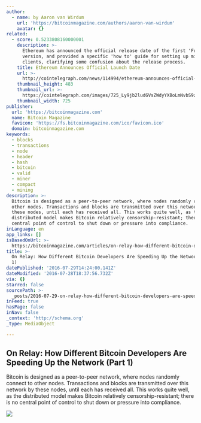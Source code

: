 ```yaml
---
author:
  - name: by Aaron van Wirdum
    url: 'https://bitcoinmagazine.com/authors/aaron-van-wirdum'
    avatar: {}
related:
  - score: 0.5233808160000001
    description: >-
      Ethereum has announced the official release date of the first 'Frontier'
      version, and provided a specific 'how to' guide for setting up mining
      clients, clarifying some confusion about the release process.
    title: Ethereum Announces Official Launch Date
    url: >-
      http://cointelegraph.com/news/114994/ethereum-announces-official-launch-date
    thumbnail_height: 483
    thumbnail_url: >-
      https://cointelegraph.com/images/725_Ly9jb2ludGVsZWdyYXBoLmNvbS9zdG9yYWdlL3VwbG9hZHMvdmlldy9kNjhmYzQ3YzZlYjEyYTEzOThkZTRiYmRhZjI3Zjc1Yy5wbmc=.jpg
    thumbnail_width: 725
publisher:
  url: 'https://bitcoinmagazine.com'
  name: Bitcoin Magazine
  favicon: 'https://fs.bitcoinmagazine.com/ico/favicon.ico'
  domain: bitcoinmagazine.com
keywords:
  - blocks
  - transactions
  - node
  - header
  - hash
  - bitcoin
  - valid
  - miner
  - compact
  - mining
description: >-
  Bitcoin is designed as a peer-to-peer network, where nodes randomly connect to
  other nodes. Transactions and blocks are transmitted over this network by
  these nodes, until each has received all. This works quite well, as the
  distributed model makes Bitcoin relatively censorship-resistant; there is no
  central point of control to shut down or pressure into compliance.
inLanguage: en
app_links: []
isBasedOnUrl: >-
  https://bitcoinmagazine.com/articles/on-relay-how-different-bitcoin-developers-are-speeding-up-the-network-part-1469724479
title: >-
  On Relay: How Different Bitcoin Developers Are Speeding Up the Network (Part
  1)
datePublished: '2016-07-29T14:24:00.141Z'
dateModified: '2016-07-28T18:37:56.732Z'
via: {}
starred: false
sourcePath: >-
  _posts/2016-07-29-on-relay-how-different-bitcoin-developers-are-speeding-up-t.md
inFeed: true
hasPage: false
inNav: false
_context: 'http://schema.org'
_type: MediaObject

---
```

<article style=""><h1>On Relay: How Different Bitcoin Developers Are Speeding Up the Network (Part 1)</h1><p>Bitcoin is designed as a peer-to-peer network, where nodes randomly connect to other nodes. Transactions and blocks are transmitted over this network by these nodes, until each has received all. This works quite well, as the distributed model makes Bitcoin relatively censorship-resistant; there is no central point of control to shut down or pressure into compliance.</p><img src="https://fs.bitcoinmagazine.com/img/articles/on-relay-how-different-bitcoin-developers-are-speeding-up-the-network-part.jpg" /></article>
